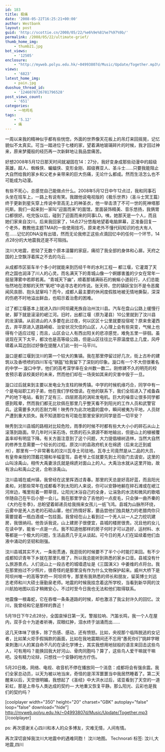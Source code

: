 ```yaml
---
id: 183
title: 极痛
date: '2008-05-22T16:25:21+00:00'
author: Westbank
layout: post
guid: 'http://scottie.cn/2008/05/22/%e6%9e%81%e7%97%9b/'
permalink: /2008/05/22/ultimate-grief/
thumb_home_img:
    - thumb21.jpg
bot_views:
    - '12505'
enclosure:
    - "http://myweb.polyu.edu.hk/~04993807d/Music/Update/Together.mp3\n4647792\naudio/mpeg"
views:
    - '6823'
latest_home_img:
    - pain.jpg
duoshuo_thread_id:
    - '1246078726781796528'
post_views_count:
    - '651'
categories:
    - 一地鸡毛
tags:
    - '5.12'
    - 痛
---
```


一周以来我的精神似乎都有些恍惚，外面的世界像天花板上的吊灯来回摇晃，记忆貌似不太真实。可当一踏进位于七楼的家，望着满地玻璃碎片的时候，我才回过神来，原来梦魇般的经历再一次新鲜地让我品尝痛苦。

好想2008年5月12日那天时间就凝固在14：27分，我好变身成那些动漫中的超级英雄，超人、蜘蛛侠、蝙蝠侠、变形金刚、超级赛亚人、圣斗士......只要我能阻止大自然给我的家乡和父老乡亲带来的巨大伤痛，无论什么都成。然而生活怎么也不可能成为动漫。

有些不死心，总感觉自己能做点什么。2008年5月12日中午12点过，我和同事石头坐在班车上，一路上有说有笑。我跟他说电视版的《极乐世界》（圣斗士冥王篇）终于更新到星矢穿上传说中至高无上的神圣衣，他一举击溃了不可一世的死神塔那托斯。我们一起来到一家叫“迎面而来”的面馆，里面装饰精美、音乐悠扬，我俩胃口都很好。吃完饭以后，碰到了迎面而来的同事LD。咦，她那天是一个人，而且她们家来自汶川。后来我回家了，14点27分悠哉地望着电脑屏幕，正准备回复一个老外，教教他主题TMA的一些使用技巧，原来老外不懂代码知识的也大有人在......记忆的DNA没有出错，然而无论我修正这些点滴回忆中的任何一个环节，14点28分的大地震我还是不可阻挡。

汶川大地震，悲恸了无数个原本温馨的家庭，痛彻了我全部的身体和心扉。天府之国的上空飘浮着挥之不去的乌云......

从成都市区驱车半个多小时就能来到历经千年的水利工程— 都江堰，它灌溉了天府之国也润泽了川人的心灵。而名满天下的青城山像一个婀娜害羞的少女在常年一层层薄雾中若即若离。“青城天下幽”，顺着那铺满砾石的蜿蜒小道前行，人们总能怡然地在浓郁的天然“氧吧”中追寻古老的传说。张天师，您的镇妖宝剑不是令恶魔闻风丧胆、抱头鼠窜吗？而今，成都人最主要的休闲度假胜地被无情地撕裂，深深的伤疤不时地溢出鲜血，也昭示着治愈的困难。

过了都江堰基本上就进入四川阿坝藏羌族自治州汶川县。汽车在盘山公路上缓慢行驶，脚下就是滚滚的岷江河。旧时，出都江堰（原为灌县）10公里就到了汶川县的龙溪镇。从前进山的人多要在此过夜，何以区区十公里就要投宿呢？原来舍灌西去，弃平原进入道路崎岖、治安状况欠佳的山区，人心理上会有些突变，气候上也得有个适应过程；而且，山区会让人有西出阳关的悲凉感觉，难免五里一徘徊。虽说现在天下太平，都汶也是高等级公路，但是山区往往比平原温度低上几度，风呼啸着从耳边刮过好像在提醒人们此一别一马平川。

漩口是都江堰到汶川的第一个较大的集镇。我在那里停留过好几次，街上古朴的建筑以及香喷喷的四川军屯“锅盔”给我留下了深刻的印象。漩口有一个不大但很著名的中学— 漩口中学，他们的高考深学率在全州数一数二。刚修建不久的明亮的校舍预示着该校美好的未来，然而他们却在一场突如其来的灾害中毁于一旦。

漩口过后就来到主要以发电业为支柱的映秀镇。中学的时候机缘巧合，同学中有一个是电站职工的子弟，他在我们学校借读。在他的联系下，我们全班进入了戒备森严的地下电站，看到了足有三、四层房高的涡轮发电机。巨大的噪音让很多同学都感到眩晕，然而我们都无比钦佩在那里几乎整天看不到阳光的工作人员和武警官兵。这需要多大的忍耐力啊！映秀作为此次地震的震中，瞬间被夷为平地，人员财产遭到重大损失。我不知道那位有可能在那里安家的同学是否一切平安？

映秀到汶川县城的路相对比较危险，雨季的时候不时都有些大大小小的碎石从山上滚落到路面。早几年时兴采石场，优质的石头源源不断地输出，但是山上的植被覆盖率却有明显下降。有关方面注意到了这个问题，大力提倡植树造林，当然大自然的修养生息需要一个较长的过程。原汶川的县政府机关在绵虒（后来北迁到威州），那里有一个非常著名的汶川瓦寺土司驻地。瓦寺土司竟然是从二品的大员，有皇帝亲授的顶戴花翎和半幅銮驾，县老爷上任就要先到土司衙门去请安。这里的山叫涂禹山，相传大禹妻涂氏就是绵虒对面山上的人。大禹治水就从这里开始，故有涂山和禹山之说，合称涂禹山。

汶川县城在威州镇，我曾经在这里挥洒过青春。那里的天总是好高好蓝，而且阳光柔和，对那些常年在成都看不到太阳的人来说，你可以安静地躺在碎石滩或在岷江河岸边，嘴里衔着一颗草径，让阳光沐浴自己的全身，让湍急的水流和微风的歌唱伴随自己在午后小憩一会儿。我在那里学会了吉他的一点皮毛，只会弹一曲齐秦的《大约在冬季》，总盼望着邮递员给我捎来女孩儿一纸飞鸿。县城为山脉所环绕，云雾中是羌人古老的石砌山寨，他们热情好客，要品尝他们独具魅力的老腊肉你只需要提着一瓶白酒或一包挂面。我曾经在山上看到过一个羌人以一人之力挖坑建房，我很纳闷。他告诉我说，山上建房子很便宜，县城的楼房很贵。况且他的女儿在读中学，能省一点是一点。我不知道他那样的房子何时才可以造好，运材料、水等都是一个极大的问题，生活品质几乎无从谈起。可今日的羌人们在延续着他们血液中涌动的坚韧和刚强。

汶川县城其实不大，一条街贯通，我逛街的时候要不了半个小时能打来回。有不少成都知识青年下乡就在那里扎根了，所以我总能听到熟悉的家乡口音。县城没有什么旅游景点。人们说山上一段古老的城墙遗址是《三国演义》中姜维的点将台。我在那里拍过不少照片，很奇怪的是那里没有作为什么文物保护起来。威州大桥下是阿坝州唯一的高等学府— 阿坝师专，那里有我熟悉的师长和朋友，留英博士刘远志老师和川大硕士唐勤泉老师。地震的时候我挂念着这所学校，当看到新华网的汶川航拍地图以后才稍微安心，不过时至今日我也无法和他们取得联系。

地震像一根毒蛇，它在吞噬一条条道路的时候，却也激活了我尘封许久的回忆。汶川，我曾经和它是那样的靠近！

5月19日下午2点28分，全国哀悼日第一天。警报拉响、汽笛长鸣，我一个人在屋内，双手合十为逝者祈祷，双眼红肿，泪水终于汹涌而出......

这几天体味了很多，除了伤感、感动，还有愤怒。比如，央视那个临阵脱逃的女记者，比如某火炬手假捐款的画面，比如在我地震期间还不忘用“愚死你们”挑衅字眼来刺激川人的某自命不凡的在读化学博士，其实我想用地狱般的语言来回击这些鸟人，可有用吗？能换回我大好河山、骨肉同胞吗？算了，这些鸟人爱干嘛就干嘛吧。没有精力论辩，只想找一个安静的地方疗伤。

5月20日晚，网络、电视、收音机不停在播放同一个消息：成都将会有强余震。我们全家总动员，以天为被以地当床，奇怪的是浑浑噩噩当中我居然睡着了。第二天醒来以后，天空很明媚，我想起了《圣经》中大洪水过后，诺亚看到了天空的一道彩虹，那是上帝与人类达成的契约— 大地重又恢复平静。那么阳光、云彩也是我们的契约吗？

[coolplayer width="350" height="20" charset="GBK" autoplay="false" loop="false" download="hide"] http://myweb.polyu.edu.hk/~04993807d/Music/Update/Together.mp3 [/coolplayer]

ps: 再次感谢关心四川和本人的众多博友，灾难无情，人间有情。

再次深切哀悼我汶川大地震中的遇难同胞！
汶川地图。
Technorati 标签: 汶川,大地震,四川